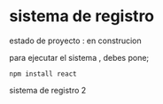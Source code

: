 <h1> sistema de registro </h1>

estado de proyecto : en construcion 


para ejecutar el sistema , debes pone;

````npm install react````

sistema de registro 2 
